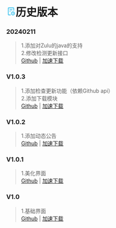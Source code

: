 # <svg xmlns="http://www.w3.org/2000/svg" width="25" height="25" viewBox="0 0 24 24"><g fill="none" fill-rule="evenodd"><path d="M24 0v24H0V0h24ZM12.594 23.258l-.012.002l-.071.035l-.02.004l-.014-.004l-.071-.036c-.01-.003-.019 0-.024.006l-.004.01l-.017.428l.005.02l.01.013l.104.074l.015.004l.012-.004l.104-.074l.012-.016l.004-.017l-.017-.427c-.002-.01-.009-.017-.016-.018Zm.264-.113l-.014.002l-.184.093l-.01.01l-.003.011l.018.43l.005.012l.008.008l.201.092c.012.004.023 0 .029-.008l.004-.014l-.034-.614c-.003-.012-.01-.02-.02-.022Zm-.715.002a.023.023 0 0 0-.027.006l-.006.014l-.034.614c0 .012.007.02.017.024l.015-.002l.201-.093l.01-.008l.003-.011l.018-.43l-.003-.012l-.01-.01l-.184-.092Z"/><path fill="#48c6ef" d="M4 4a2 2 0 0 1 2-2h12a2 2 0 0 1 2 2v6h-2V4H6v16h5v2H6a2 2 0 0 1-2-2V4Zm4 4a1 1 0 0 1 1-1h6a1 1 0 1 1 0 2H9a1 1 0 0 1-1-1Zm0 4a1 1 0 0 1 1-1h1a1 1 0 1 1 0 2H9a1 1 0 0 1-1-1Zm9 2a3 3 0 1 0 0 6a3 3 0 0 0 0-6Zm-5 3a5 5 0 1 1 10 0a5 5 0 0 1-10 0Zm5-2.5a1 1 0 0 1 1 1v.5a1 1 0 1 1 0 2h-1a1 1 0 0 1-1-1v-1.5a1 1 0 0 1 1-1Z"/></g></svg>历史版本

### 20240211  
> 1.添加对Zulu的java的支持  
> 2.修改检测更新接口  
[Github](https://github.com/ymh0000123/XPMSL/releases/download/V1.0.5/XPMSL.exe) | 
[加速下载](https://slink.ltd/ymh0000123/XPMSL/releases/download/V1.0.5/XPMSL.exe)  

### V1.0.3  
> 1.添加检查更新功能（依赖Github api）  
> 2.添加下载模块  
[Github](https://github.com/ymh0000123/XPMSL/releases/download/V1.0.3/XPMSL.exe) |
[加速下载](https://slink.ltd/https://github.com/ymh0000123/XPMSL/releases/download/V1.0.3/XPMSL.exe)  

### V1.0.2
> 1.添加动态公告  
[Github](https://github.com/ymh0000123/XPMSL/releases/download/V1.0.2/XPMSL.exe) | 
[加速下载](https://slink.ltd/https://github.com/ymh0000123/XPMSL/releases/download/V1.0.2/XPMSL.exe)  

### V1.0.1
> 1.美化界面  
[Github](https://github.com/ymh0000123/XPMSL/releases/download/V1.0.1/XPMSL.exe) | [加速下载](https://slink.ltd/https://github.com/ymh0000123/XPMSL/releases/download/V1.0.1/XPMSL.exe)  

### V1.0
> 1.基础界面  
[Github](https://github.com/ymh0000123/XPMSL/releases/download/V1.0/XPMSL.exe) | 
[加速下载](https://slink.ltd/https://github.com/ymh0000123/XPMSL/releases/download/V1.0/XPMSL.exe)  